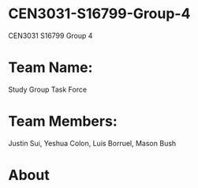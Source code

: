 # CEN3031-S16799-Group-4
CEN3031 S16799 Group 4

# Team Name:
Study Group Task Force
# Team Members: 
Justin Sui,
Yeshua Colon,
Luis Borruel,
Mason Bush

# About

